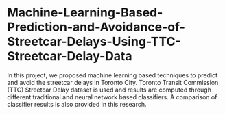 # Machine-Learning-Based-Prediction-and-Avoidance-of-Streetcar-Delays-Using-TTC-Streetcar-Delay-Data
In this project, we proposed machine learning based techniques to predict and avoid the streetcar delays in Toronto City. Toronto Transit Commission (TTC) Streetcar Delay dataset is used and results are computed through different traditional and neural network based classifiers. A comparison of classifier results is also provided in this research.
